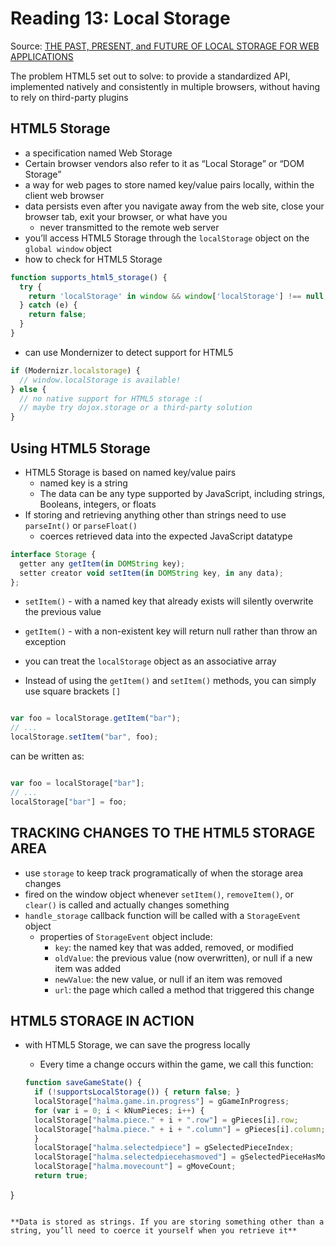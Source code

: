 # Reading 13: Local Storage

Source: [THE PAST, PRESENT, and FUTURE OF LOCAL STORAGE FOR WEB APPLICATIONS](http://diveinto.html5doctor.com/storage.html)

The problem HTML5 set out to solve: to provide a standardized API, implemented natively and consistently in multiple browsers, without having to rely on third-party plugins

## HTML5 Storage

- a specification named Web Storage
- Certain browser vendors also refer to it as “Local Storage” or “DOM Storage”
- a way for web pages to store named key/value pairs locally, within the client web browser
- data persists even after you navigate away from the web site, close your browser tab, exit your browser, or what have you
  - never transmitted to the remote web server
- you’ll access HTML5 Storage through the `localStorage` object on the `global window` object
- how to check for HTML5 Storage

```js
function supports_html5_storage() {
  try {
    return 'localStorage' in window && window['localStorage'] !== null;
  } catch (e) {
    return false;
  }
}
```

- can use Mondernizer to detect support for HTML5

```js
if (Modernizr.localstorage) {
  // window.localStorage is available!
} else {
  // no native support for HTML5 storage :(
  // maybe try dojox.storage or a third-party solution
}
```

## Using HTML5 Storage

- HTML5 Storage is based on named key/value pairs
  - named key is a string
  - The data can be any type supported by JavaScript, including strings, Booleans, integers, or floats
- If storing and retrieving anything other than strings need to use `parseInt()` or `parseFloat()`
  - coerces retrieved data into the expected JavaScript datatype

```js
interface Storage {
  getter any getItem(in DOMString key);
  setter creator void setItem(in DOMString key, in any data);
};
```
- `setItem()` - with a named key that already exists will silently overwrite the previous value

- `getItem()` - with a non-existent key will return null rather than throw an exception

- you can treat the `localStorage` object as an associative array
- Instead of using the `getItem()` and `setItem()` methods, you can simply use square brackets `[]`

```js

var foo = localStorage.getItem("bar");
// ...
localStorage.setItem("bar", foo);

```
can be written as:

```js

var foo = localStorage["bar"];
// ...
localStorage["bar"] = foo;

```

## TRACKING CHANGES TO THE HTML5 STORAGE AREA

- use `storage` to keep track programatically of when the storage area changes
- fired on the window object whenever `setItem()`, `removeItem()`, or `clear()` is called and actually changes something
- `handle_storage` callback function will be called with a `StorageEvent` object
  - properties of `StorageEvent` object include:
    - `key`: the named key that was added, removed, or modified
    - `oldValue`: the previous value (now overwritten), or null if a new item was added
    - `newValue`: the new value, or null if an item was removed
    - `url`: the page which called a method that triggered this change

## HTML5 STORAGE IN ACTION

- with HTML5 Storage, we can save the progress locally
  - Every time a change occurs within the game, we call this function:

  ```js
  function saveGameState() {
    if (!supportsLocalStorage()) { return false; }
    localStorage["halma.game.in.progress"] = gGameInProgress;
    for (var i = 0; i < kNumPieces; i++) {
	localStorage["halma.piece." + i + ".row"] = gPieces[i].row;
	localStorage["halma.piece." + i + ".column"] = gPieces[i].column;
    }
    localStorage["halma.selectedpiece"] = gSelectedPieceIndex;
    localStorage["halma.selectedpiecehasmoved"] = gSelectedPieceHasMoved;
    localStorage["halma.movecount"] = gMoveCount;
    return true;
}
```

**Data is stored as strings. If you are storing something other than a string, you’ll need to coerce it yourself when you retrieve it**
